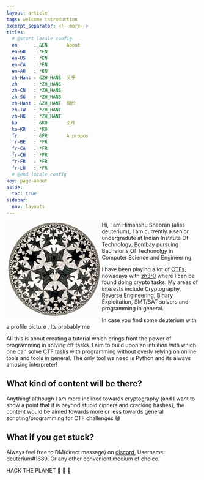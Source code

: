 ```yaml
---
layout: article
tags: welcome introduction
excerpt_separator: <!--more-->
titles:
  # @start locale config
  en      : &EN       About
  en-GB   : *EN
  en-US   : *EN
  en-CA   : *EN
  en-AU   : *EN
  zh-Hans : &ZH_HANS  关于
  zh      : *ZH_HANS
  zh-CN   : *ZH_HANS
  zh-SG   : *ZH_HANS
  zh-Hant : &ZH_HANT  關於
  zh-TW   : *ZH_HANT
  zh-HK   : *ZH_HANT
  ko      : &KO       소개
  ko-KR   : *KO
  fr      : &FR       À propos
  fr-BE   : *FR
  fr-CA   : *FR
  fr-CH   : *FR
  fr-FR   : *FR
  fr-LU   : *FR
  # @end locale config
key: page-about
aside:
  toc: true
sidebar:
  nav: layouts
---
```


<img align="left" src="Circle-limit-IV.jpg" width="250vw" margin="50vw">

Hi, I am Himanshu Sheoran (alias deuterium), I am currently a senior undergradute at Indian Institute Of Technology, Bombay pursuing
Bachelor's Of Techonolgy in Computer Science and Engineering.

I have been playing a lot of [CTFs](https://deut-erium.github.io/ctf-tutorials/2021/04/04/What-Are-CTFs.html), nowadays with [zh3r0](https://ctftime.org/team/116018) 
where I can be found doing crypto tasks. My areas of interests include Cryptography, Reverse Engineering, Binary Exploitation, SMT/SAT solvers and programming in general.

In case you find some deuterium with a profile picture  , Its probably me

All this is about creating a tutorial which brings front the power of programming in solving ctf tasks.
I aim to build upon an intuition with which one can solve CTF tasks with programming without overly relying on online tools and tools in general.
The only tool we need is Python and its always amusing interpreter!

## What kind of content will be there?
Anything! although I am more inclined towards cryptography (and I want to show a point that it is beyond stupid ciphers and cracking hashes), the content would be aimed towards more or less towards general scripting/programming for CTF challenges :smile:

## What if you get stuck?
Always feel free to DM(direct message) on [discord](https://discord.com/new), Username: deuterium#1689.
Or any other convenient medium of choice.

HACK THE PLANET :metal: :metal: :metal:

